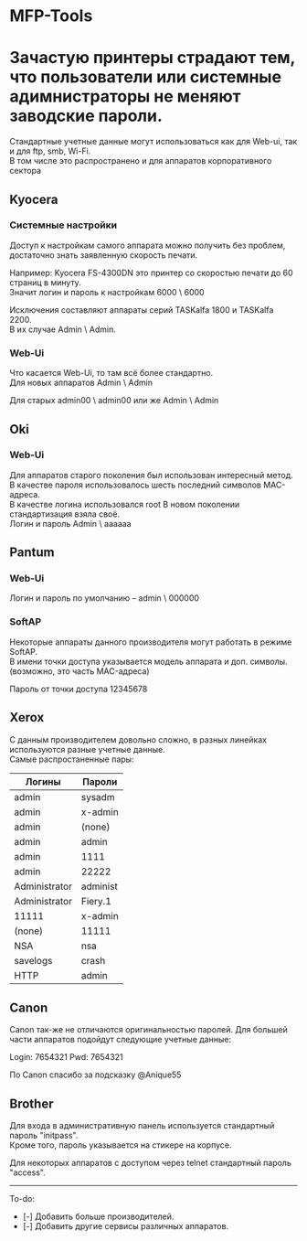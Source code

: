 # MFP-Tools
# Зачастую принтеры страдают тем, что пользователи или системные адимнистраторы не меняют заводские пароли.

Стандартные учетные данные могут использоваться как для Web-ui, так и для ftp, smb, Wi-Fi.  
В том числе это распространено и для аппаратов корпоративного сектора

## Kyocera
### Системные настройки
Доступ к настройкам самого аппарата можно получить без проблем,
достаточно знать заявленную скорость печати.

Например: Kyocera FS-4300DN это принтер со скоростью печати до 60 страниц в минуту.  
Значит логин и пароль к настройкам 6000 \ 6000

Исключения составляют аппараты серий TASKalfa 1800 и TASKalfa 2200.  
В их случае	Admin \ Admin.

### Web-Ui
Что касается Web-Ui, то там всё более стандартно.  
Для новых аппаратов Admin \ Admin

Для старых admin00 \ admin00 или же Admin \ Admin

## Oki
### Web-Ui
Для аппаратов старого поколения был использован интересный метод.
В качестве пароля использовалось шесть последний символов MAC-адреса.  
В качестве логина использовался root
В новом поколении стандартизация взяла своё.  
Логин и пароль Admin \ aaaaaa

## Pantum
### Web-Ui
Логин и пароль по умолчанию – admin \ 000000

### SoftAP
Некоторые аппараты данного производителя могут работать в режиме SoftAP.  
В имени точки доступа указывается модель аппарата и доп. символы. (возможно, это часть MAC-адреса)  

Пароль от точки доступа 12345678

## Xerox
C данным производителем довольно сложно, в разных линейках используются разные учетные данные.  
Самые распростаненные пары:


| Логины        | Пароли   |
|---------------|----------|
| admin         | sysadm   |
| admin         | x-admin  |
| admin         | (none)   |
| admin         | admin    |
| admin         | 1111     |
| admin         | 22222    |
| Administrator | administ |
| Administrator | Fiery.1  |
| 11111         | x-admin  |
| (none)        | 11111    |
| NSA           | nsa      |
| savelogs      | crash    |
| HTTP          | admin    |


## Canon
Canon так-же не отличаются оригинальностью паролей. Для большей части аппаратов подойдут следующие учетные данные:  

Login: 7654321
Pwd:   7654321

По Canon спасибо за подсказку @Anique55


## Brother
Для входа в административную панель используется стандартный пароль "initpass".   
Кроме того, пароль указывается на стикере на корпусе.   

Для некоторых аппаратов с доступом через telnet стандартный пароль "access".   

___  
To-do:
- [-] Добавить больше производителей.
- [-] Добавить другие сервисы различных аппаратов.
